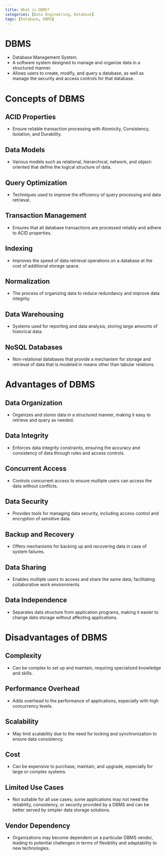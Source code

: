 ```yaml
---
title: What is DBMS?
categories: [Data Engineering, Database]
tags: [Database, DBMS]
---
```


# DBMS
- Database Management System.
- A software system designed to manage and organize data in a structured manner.
- Allows users to create, modify, and query a database, as well as manage the security and access controls for that database.

# Concepts of DBMS

## ACID Properties
- Ensure reliable transaction processing with Atomicity, Consistency, Isolation, and Durability.

## Data Models
- Various models such as relational, hierarchical, network, and object-oriented that define the logical structure of data.

## Query Optimization
- Techniques used to improve the efficiency of query processing and data retrieval.

## Transaction Management
- Ensures that all database transactions are processed reliably and adhere to ACID properties.

## Indexing
- Improves the speed of data retrieval operations on a database at the cost of additional storage space.

## Normalization
- The process of organizing data to reduce redundancy and improve data integrity.

## Data Warehousing
- Systems used for reporting and data analysis, storing large amounts of historical data.

## NoSQL Databases
- Non-relational databases that provide a mechanism for storage and retrieval of data that is modeled in means other than tabular relations.

# Advantages of DBMS

## Data Organization
- Organizes and stores data in a structured manner, making it easy to retrieve and query as needed.

## Data Integrity
- Enforces data integrity constraints, ensuring the accuracy and consistency of data through rules and access controls.

## Concurrent Access
- Controls concurrent access to ensure multiple users can access the data without conflicts.

## Data Security
- Provides tools for managing data security, including access control and encryption of sensitive data.

## Backup and Recovery
- Offers mechanisms for backing up and recovering data in case of system failures.

## Data Sharing
- Enables multiple users to access and share the same data, facilitating collaborative work environments.

## Data Independence
- Separates data structure from application programs, making it easier to change data storage without affecting applications.

# Disadvantages of DBMS

## Complexity
- Can be complex to set up and maintain, requiring specialized knowledge and skills.

## Performance Overhead
- Adds overhead to the performance of applications, especially with high concurrency levels.

## Scalability
- May limit scalability due to the need for locking and synchronization to ensure data consistency.

## Cost
- Can be expensive to purchase, maintain, and upgrade, especially for large or complex systems.

## Limited Use Cases
- Not suitable for all use cases; some applications may not need the reliability, consistency, or security provided by a DBMS and can be better served by simpler data storage solutions.

## Vendor Dependency
- Organizations may become dependent on a particular DBMS vendor, leading to potential challenges in terms of flexibility and adaptability to new technologies.
